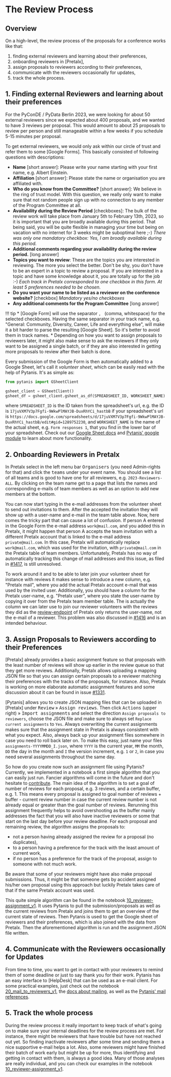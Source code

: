# The Review Process

## Overview

On a high-level, the review process of the proposals for a conference works like that:

1. finding external reviewers and learning about their preferences,
2. onboarding reviewers in [Pretalx],
3. assign proposals to reviewers according to their preferences,
4. communicate with the reviewers occasionally for updates,
5. track the whole process.

## 1. Finding external Reviewers and learning about their preferences

For the PyConDE / PyData Berlin 2023, we were looking for about 50 external reviewers since we expected about 400
proposals, and we wanted to have 3 reviews per proposal. This would amount to about 25 proposals to review per person
and still manageable within a few weeks if you schedule 5-15 minutes per proposal.

To get external reviewers, we would only ask within our circle of trust and refer them to some [Google Forms]. This
basically consisted of following questions with descriptions:

* **Name** \[short answer\]: Please write your name starting with your first name, e.g. Albert Einstein.
* **Affiliation** \[short answer\]: Please state the name or organisation you are affiliated with.
* **Who do you know from the Committee?** \[short answer\]: We believe in the ring of trust model. With this question, we really only
  want to make sure that not random people sign up with no connection to any member of the Program Committee at all.
* **Availability during the Review Period** \[checkboxes]: The bulk of the review work will take place from January 5th to February
  13th, 2023, so it is important that you are broadly available during this period. That being said, you will be quite
  flexible in managing your time but being on vacation with no internet for 3 weeks might be suboptimal here ;-)
  *There was only one mandatory checkbox: Yes, I am broadly available during this period.*
* **Additional comments regarding your availability during the review period.** \[long answer\]
* **Topics you want to review**: These are the topics you are interested in reviewing. The more you select the better.
  Don't be shy, you don't have to be an expert in a topic to review a proposal. If you are interested in a topic and
  have some knowledge about it, you are totally up for the job :-)
  *Each track in Pretalx corresponded to one checkbox in this form. At least 5 preferences needed to be chosen.*
* **Do you want your name to be listed as a reviewer on the conference website?** \[checkbox\] *Mandatory yes/no checkboxes*
* **Any additional comments for the Program Committee** \[long answer\]

!!! tip
    * [Google Form] will use the separator `, ` (comma, whitespace) for the selected checkboxes. Having the same separator
      in your track name, e.g. "General: Community, Diversity, Career, Life and everything else", will make it a bit harder
      to parse the resulting [Google Sheet]. So it's better to avoid them in track names.
    * Depending on how you want to assign proposals to reviewers later, it might also make sense to ask the reviewers if
      they only want to be assigned a single batch, or if they are also interested in getting more proposals to review after
      their batch is done.

Every submission of the Google Form is then automatically added to a Google Sheet, let's call it *volunteer sheet*, which can be easily read with the
help of Pytanis. It's as simple as:
```python
from pytanis import GSheetClient

gsheet_client = GSheetClient()
gsheet_df = gsheet_client.gsheet_as_df(SPREADSHEET_ID, WORKSHEET_NAME)
```
where `SPREADSHEET_ID` is the ID taken from the spreadsheet's url, e.g. the ID is `17juVXM7V3p7Fgfi-9WkwPlMAYJB-DuxRhYCi_hastbB`
if your spreadsheet's url is `https://docs.google.com/spreadsheets/d/17juVXM7V3p7Fgfi-9WkwPlMAYJB-DuxRhYCi_hastbB/edit#gid=1289752230`,
and `WORKSHEET_NAME` is the name of the actual sheet, e.g. `Form responses 1`, that you find in the lower bar of your
spreadsheet. Check out our [Google Sheet docs](gsheet.md) and [Pytanis' google module](../../reference/pytanis/google/#pytanis.google) to learn about more functionality.


## 2. Onboarding Reviewers in Pretalx

In Pretalx select in the left menu bar <kbd>Organisers</kbd> (you need Admin-rights for that) and click the <kbd>teams</kbd> under your event name.
You should see a list of all teams and is good to have one for all reviewers, e.g. `2023-Reviewers-ALL`. By clicking on the team name
get to a page that lists the names and corresponding e-mails of team members as well as an option to add new members at the bottom.

You can now start typing in the e-mail addresses from the volunteer sheet to send out invitations to them. After the accepted
the invitation they will show up with a user-name and e-mail in the team table above. Now, here comes the tricky part that can
cause a lot of confusion. If person A entered in the Google Form the e-mail address `work@mail.com`, and you added this in Pretalx,
it might happen that person A accepts the team invitation with a different Pretalx account that is linked to the e-mail
address `private@mail.com`. In this case, Pretalx will automatically replace `work@mail.com`, which was used for the invitation,
with `private@mail.com` in the Pretalx table of team members.
Unfortunately, Pretalx has no way of automatically tracking this change of mail addresses and this issue, as filed in [#1417], is still unresolved.

To work around it and to be able to later join your volunteer sheet for instance with reviews it makes sense to introduce
a new column, e.g. "Pretalx mail", where you add the actual Pretalx account e-mail that was used by the invited user.
Additionally, you should have a column for the Pretalx user-name, e.g. "Pretalx user", where you state the user-name
by copying it over from the Pretalx team member table. The is actually the column we can later use to join our reviewer volunteers
with the reviews they did as the [review-endpoint] of Pretalx only returns the user-name, not the e-mail of a reviewer.
This problem was also discussed in [#1416] and is an intended behaviour.

## 3. Assign Proposals to Reviewers according to their Preferences

[Pretalx] already provides a basic assignment feature so that proposals with the least number of reviews will show up earlier
in the review queue so that they get more reviews. Additionally, Pretalx allows uploading a mapping JSON file so that you can
assign certain proposals to a reviewer matching their preferences with the tracks of the proposals, for instance. Also, Pretalx
is working on more elaborate automatic assignment features and some discussion about it can be found in issue [#1331].

[Pytanis] allows you to create JSON mapping files that can be uploaded in [Pretalx] under <kbd>Review</kbd> » <kbd>Assign reviews</kbd>.
Then click <kbd>Actions</kbd> (upper right) » <kbd>Import assignments</kbd> and select the direction `Assign proposals to reviewers`,
choose the JSON file and make sure to always set `Replace current assignments` to `Yes`. Always overwriting the current assignments
makes sure that the assignment state in Pretalx is always consistent with what you expect. Also, always back up your assignment files
somewhere in case you need to roll back later on. To make this easy, just name your files `assignments-YYYYMMDD_I.json`,
where `YYYY` is the current year, `MM` the month, `DD` the day in the month and `I` the version increment, e.g. `1` or `2`,
in case you need several assignments throughout the same day.

So how do you create now such an assignment file using Pytanis? Currently, we implemented in a notebook a first simple algorithm
that you can easily just run. Fancier algorithms will come in the future and don't hesitate to [contribute].
The main idea of the algorithm is to set a goal of number of reviews for each proposal, e.g. 3 reviews, and a certain buffer, e.g. 1.
This means every proposal is assigned to goal number of reviews + buffer - current review number in case the current review number is not
already equal or greater than the goal number of reviews. Rerunning this assignment frequently helps to avoid overshooting as
the buffer mainly addresses the fact that you will also have inactive reviewers or some that start on the last day before your review
deadline. For each proposal and remaining review, the algorithm assigns the proposals to:

* not a person having already assigned the review for a proposal (no duplicates),
* to a person having a preference for the track with the least amount of current work,
* if no person has a preference for the track of the proposal, assign to someone with not much work.

Be aware that some of your reviewers might have also make proposal submissions. Thus, it might be that someone gets by
accident assigned his/her own proposal using this approach but luckily Pretalx takes care of that if the same Pretalx account was used.

This quite simple algorithm can be found in the notebook [10_reviewer-assignment_v1]. It uses Pytanis to pull the submission/proposals
as well as the current reviews from Pretalx and joins them to get an overview of the current state of reviews. Then Pytanis
is used to get the Google sheet of reviewers and their preferences, which is also joined with the data from Pretalx. Then the
aforementioned algorithm is run and the assignment JSON file written.

## 4. Communicate with the Reviewers occasionally for Updates

From time to time, you want to get in contact with your reviewers to remind them of some deadline or just to say
thank you for their work. Pytanis has an easy interface to [HelpDesk] that can be used as an e-mail client. For some
practical examples, just check out the notebook [20_mail_to_reviewers_v1], the [docs about mailing](mail.md),
as well as the [Pytanis' mail references](../../reference/pytanis/helpdesk/mail/#pytanis.helpdesk.mail).

## 5. Track the whole process

During the review process it really important to keep track of what's going on to make sure your internal deadlines
for the review process are met. For instance, there might be reviewers that have trouble but have not reached out yet.
So finding inactivate reviewers after some time and sending them a nice supportive e-mail helps a lot. Also, some reviewers
might have finished their batch of work early but might be up for more, thus identifying and getting in contact with them,
is always a good idea. Many of those analyses are really individual, and you can check our examples in the notebook [10_reviewer-assignment_v1].


[#1417]: https://github.com/pretalx/pretalx/issues/1417
[#1416]: https://github.com/pretalx/pretalx/issues/1416
[review-endpoint]: https://docs.pretalx.org/api/resources/reviews.html
[#1331]: https://github.com/pretalx/pretalx/issues/1331
[contribute]: ../contributing.md
[10_reviewer-assignment_v1]: https://github.com/FlorianWilhelm/pytanis/blob/main/notebooks/pyconde-pydata-berlin-2023/10_reviewer-assignment_v1.ipynb
[20_mail_to_reviewers_v1]: https://github.com/FlorianWilhelm/pytanis/blob/main/notebooks/pyconde-pydata-berlin-2023/20_mail_to_reviewers_v1.ipynb
